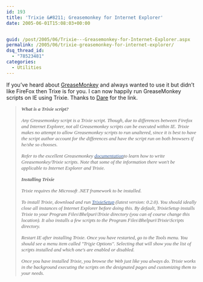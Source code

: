 ```yaml
---
id: 193
title: 'Trixie &#8211; Greasemonkey for Internet Explorer'
date: 2005-06-01T15:08:03+00:00


guid: /post/2005/06/Trixie---Greasemonkey-for-Internet-Explorer.aspx
permalink: /2005/06/trixie-greasemonkey-for-internet-explorer/
dsq_thread_id:
  - "78523481"
categories:
  - Utilities
---
```

<p>If you&rsquo;ve heard about <a href="http://greasemonkey.mozdev.org/">GreaseMonkey</a> and always wanted to use it but didn&rsquo;t like FireFox then Trixe is for you. I can now happily run GreaseMonkey scripts on IE using Trixie. Thanks to <a href="http://www.25hoursaday.com/weblog/">Dare</a> for the link.</p>
<blockquote dir="ltr" style="MARGIN-RIGHT: 0px" xmlns="http://www.w3.org/1999/xhtml">
<p><b><font face="Verdana" size="2"><em>What is a Trixie script?</em></font></b></p>
<p><font face="Verdana" size="2"><em>Any Greasemonkey script is a Trixie script. Though, due to differences between Firefox and Internet Explorer, not all Greasemonkey scripts can be executed within IE. Trixie makes no attempt to allow Greasemonkey scripts to run unaltered, since it is best to have the script author account for the differences and have the script run on both browsers if he/she so chooses.</em></font></p>
<p><font face="Verdana" size="2"><em>Refer to the excellent Greasemonkey </em><a href="http://diveintogreasemonkey.org/toc/"><em><font color="#355ea0">documentation</font></em></a><em>to learn how to write Greasemonkey/Trixie scripts. Note that some of the information there won't be applicable to Internet Explorer and Trixie.</em></font></p>
<p><b><font face="Verdana" size="2"><em>Installing Trixie</em></font></b></p>
<p><font face="Verdana" size="2"><em>Trixie requires the Microsoft .NET framework to be installed.</em></font></p>
<p><font face="Verdana" size="2"><em>To install Trixie, download and run </em><a href="http://www.bhelpuri.net/Trixie/TrixieSetup.htm" target="frameDownload"><em><font color="#355ea0">TrixieSetup</font></em></a><em> (latest version: 0.2.0). You should ideally close all instances of Internet Explorer before doing this. By default, TrixieSetup installs Trixie to your Program Files\Bhelpuri\Trixie directory (you can of course change this location). It also installs a few scripts to the Program Files\Bhelpuri\Trixie\Scripts directory.</em></font></p>
<p><font face="Verdana" size="2"><em>Restart IE after installing Trixie. Once you have restarted, go to the Tools menu. You should see a menu item called "Tri<U>x</U>ie Options". Selecting that will show you the list of scripts installed and which one's are enabled or disabled.</em></font></p>
<p><font face="Verdana" size="2"><em>Once you have installed Trixie, you browse the Web just like you always do. Trixie works in the background executing the scripts on the designated pages and customizing them to your needs.</em></font></p></blockquote>